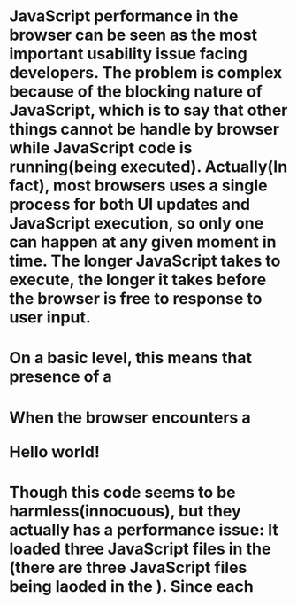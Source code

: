 # JavaScript performance in the browser can be seen as the most important usability issue facing developers. The problem is complex because of the blocking nature of JavaScript, which is to say that other things cannot be handle by browser while JavaScript code is running(being executed). Actually(In fact), most browsers uses a single process for both UI updates and JavaScript execution, so only one can happen at any given moment in time. The longer JavaScript takes to execute, the longer it takes before the browser is free to response to user input.

# On a basic level, this means that presence of a <script> tag is enough to make the page wait for the script to be parsed and executed. Whether actual JavScript code is inline or included in an (unrelated) erternal file is irrelevant, the page download and rendering must stop and wait for the script to complete before proceeding. This is a necessary part of the page's lify cycle because the script may cause changes to the page content while executing. The typical case is the document.write() function, for example:

<html>
<head>
  <title>Script Example</title>
</head>
<body>
  <p>
  <script type="text/javascript">
    document.write("The date is " + (new Date()).toDateString());
  </script>
</p>
</body>
</html>

# When the browser encounters a <script> tag, just as HTML page above, there is no way of knowing whether the JavaScript will insert content into the <p> tag. Therefore, the browser stops processing the page as it comes in, executes the JavaScript code, then continues parsing and rendering the page. The same takes place for JavaScript loaded using the 'src' attribute loading JavaScript. The browser have to first download the external file's code(The browser must first download the code from the external file), which takes some time, and then parse and execute the code. During this process, page rendering and user interaction are completely blocked.

# Script Positioning

# HTML 4 specification indicates that a <script> tag may be placed inside of the <head> or <body> tag in an HTML document and may appear any numbers of times within each. Traditionally, <script> tags that are used to load external JavaScript files. Besides such code, the <head> also includes <link> tags to load external CSS files and other page's middleware. That is to say, it would be better to keep as many style and behavior dependencies together, loading them first to make the page can get right appearance and behavior(loading them first so that the page will come in looking and behaving correctly). Such as:

<html>
<head>
<title>Script Example</title>
<-- Example of inefficient script positioning -->
  <script type="text/javascript" src="file1.js"></script>
  <script type="text/javascript" src="file2.js"></script>
  <script type="text/javascript" src="file3.js"></script>
  <link rel="stylesheet" type="text/css" href="styles.css">
</head>
<body> 
  <p>Hello world!</p>
</body>
</html>

# Though this code seems to be harmless(innocuous), but they actually has a performance issue: It loaded three JavaScript files in the <head>(there are three JavaScript files being laoded in the <head>). Since each <script> tag blocks the page from continuing to render until it has fully downloaded and executed the JavaScript code, users must bear this visible delay. Please remember that(Keep in mind that) browsers don't start rendering anything on the page until it encounters <body> tag(the opening <body> tag is encountered). Putting scripts at the top of page in this way typically leads to a noticeable delay, usually mainifested as: When the page is opening, a blank page is first, but at this moment, the user neither can read nor can make interactions with the page. In order to understand this process better(To get a good understanding of how this occurs), we use a waterfall diagram to describe the downloading process of each resource(it's useful to look at a waterfall diagram showing when each resuource is downloaded). Figure 1-1 shows the downloading process of each script file and each style file while page loading process(Figure 1-1 shows when each script and the stylesheet file get downloaded as the page is loading).

```
file1.js
file2.js
file3.js
styles.css
```

# Figure 1-1 shows an interesing pattern. The first JavaScript file begins to download and blocks any of the other files from downloading in the meantime. Further, there is a delay between the time at which file1.js is completely downloaded and the time at which file2.js begins to download. that is the time needed of the file1.js to be fully executeed(That space is the time it takes for the code contained in file1.js to fully execute). Each file must wait until the previous file has been downloaded and executed before the next download can begin. In the meantime, the user is met with a blank screen as the files are being downloaded one at a time. This is most of browsers's behavior in today(This is the behavior of most major browsers today).


```
__ shows an
block __ from __
Further,
__ must wait until __
__ in the meantime. In the meantime,
__ met with __
__ today.
```

# Internet Explorer 8, Firefox 3.5, Safari 4, and Chrome 2 is permitted to download JavaScript files in parallel. This good news indicate that there is not necessary block other <script> Tags while a <script> is downloading external resources(This is good news because the <script> tags don't necessarily block other <script> tags from downloading external resources.). Unfortunately, JavaScripts downloading still block downloading of other resources， such as images. (And even) Though downloading a script doesn't block other scripts from downloading, The page must still wait for the JavaScript code to be downloaded and executed before continuing. So while the latest browsers have improved performance by allowing parallel downloads. This issue is not fully resolved yet(The problem hasn't been completely solved.). Script blocking still remains a problem.

```
parallel download 并行下载
Script blocking 脚本阻塞
solve VS resolve 前者用于解决难题 后者用于解决矛盾，或者大难题，强调的是问题严重性
still 一般用作副词，修饰动词，所以前面没有 is
```

# Because scripts block downloading of all resource types on the page, it's recommended to place all <script> tags as close to the bottom of the <body> tag as possible so as not to affect the download of the entire page.


For example:

```
all VS all of 前者用于一般名词，后者用于代词
so as 所以
affect 影响, is usually a verb
effect 影响, is usually a noun
```

<html>
<head>
  <title>Script Example</title>
  <link rel="stylesheet" type="text/css" href="styles.css">
</head>
<body>
  <p>Hello world!</p>
  <-- Example of recommended script positioning -->
  <script type="text/javascript" src="file1.js"></script>
  <script type="text/javascript" src="file2.js"></script>
<script type="text/javascript" src="file3.js"></script>
</body>
</html>